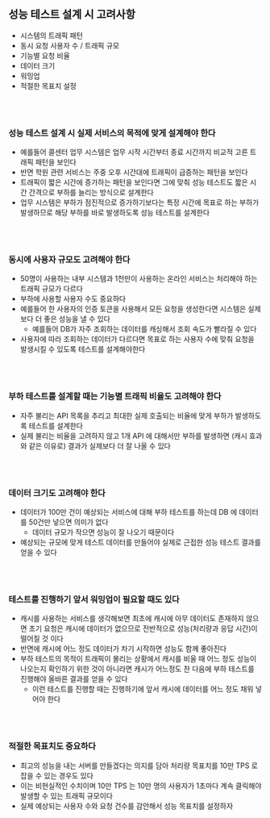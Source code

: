 ## 성능 테스트 설계 시 고려사항

- 시스템의 트래픽 패턴
- 동시 요청 사용자 수 / 트래픽 규모
- 기능별 요청 비율
- 데이터 크기
- 워밍업
- 적절한 목표치 설정

</br>
</br>

### 성능 테스트 설계 시 실제 서비스의 목적에 맞게 설계해야 한다

- 예를들어 콜센터 업무 시스템은 업무 시작 시간부터 종료 시간까지 비교적 고른 트래픽 패턴을 보인다
- 반면 학원 관련 서비스는 주중 오후 시간대에 트래픽이 급증하는 패턴을 보인다
- 트래픽이 짧은 시간에 증가하는 패턴을 보인다면 그에 맞춰 성능 테스트도 짧은 시간 간격으로 부하를 늘리는 방식으로 설계한다
- 업무 시스템은 부하가 점진적으로 증가하기보다는 특정 시간에 목표로 하는 부하가 발생하므로 해당 부하를 바로 발생하도록 성능 테스트를 설계한다

</br>
</br>

### 동시에 사용자 규모도 고려해야 한다

- 50명이 사용하는 내부 시스템과 1천만이 사용하는 온라인 서비스는 처리해야 하는 트래픽 규모가 다르다
- 부하에 사용할 사용자 수도 중요하다
- 예를들어 한 사용자의 인증 토큰을 사용해서 모든 요청을 생성한다면 시스템은 실제보다 더 좋은 성능을 낼 수 있다
  - 예를들어 DB가 자주 조회하는 데이터를 캐싱해서 조회 속도가 빨라질 수 있다
- 사용자에 따라 조회하는 데이터가 다르다면 목표로 하는 사용자 수에 맞춰 요청을 발생시킬 수 있도록 테스트를 설계해야한다

</br>
</br>

### 부하 테스트를 설계할 때는 기능별 트래픽 비율도 고려해야 한다

- 자주 불리는 API 목록을 추리고 최대한 실제 호출되는 비율에 맞게 부하가 발생하도록 테스트를 설계한다
- 실제 불리는 비율을 고려하지 않고 1개 API 에 대해서만 부하를 발생하면 (캐시 효과와 같은 이유로) 결과가 실제보다 더 잘 나올 수 있다

</br>
</br>

### 데이터 크기도 고려해야 한다

- 데이터가 100만 건이 예상되는 서비스에 대해 부하 테스트를 하는데 DB 에 데이터를 50건만 넣으면 의미가 없다
  - 데이터 규모가 작으면 성능이 잘 나오기 때문이다
- 예상되는 규모에 맞게 테스트 데이터를 만들어야 실제로 근접한 성능 테스트 결과를 얻을 수 있다

</br>
</br>

### 테스트를 진행하기 앞서 워밍업이 필요할 때도 있다

- 캐시를 사용하는 서비스를 생각해보면 최초에 캐시에 아무 데이터도 존재하지 않으면 초기 요청은 캐시에 데이터가 없으므로 전반적으로 성능(처리량과 응답 시간)이 떨어질 것 이다
- 반면에 캐시에 어느 정도 데이터가 차기 시작하면 성능도 함께 좋아진다
- 부하 테스트의 목적이 트래픽이 몰리는 상황에서 캐시를 비울 때 어느 정도 성능이 나오는지 확인하기 위한 것이 아니라면 캐시가 어느정도 찬 다음에 부하 테스트를 진행해야 올바른 결과를 얻을 수 있다
  - 이런 테스트를 진행할 때는 진행하기에 앞서 캐시에 데이터를 어느 정도 채워 넣어야 한다

</br>
</br>

### 적절한 목표치도 중요하다

- 최고의 성능을 내는 서버를 만들겠다는 의지를 담아 처리량 목표치를 10만 TPS 로 잡을 수 있는 경우도 있다
- 이는 비현실적인 수치이며 10만 TPS 는 10만 명의 사용자가 1초마다 계속 클릭해야 발생할 수 있는 트래픽 규모이다
- 실제 예상되는 사용자 수와 요청 건수를 감안해서 성능 목표치를 설정하자
